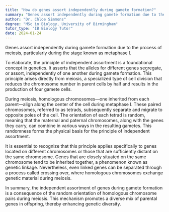 ```yaml
---
title: "How do genes assort independently during gamete formation?"
summary: "Genes assort independently during gamete formation due to the process of meiosis, specifically during metaphase I."
author: "Dr. Chloe Simmons"
degree: "MSc in Biology, University of Birmingham"
tutor_type: "IB Biology Tutor"
date: 2024-01-24
---
```


Genes assort independently during gamete formation due to the process of meiosis, particularly during the stage known as metaphase I.

To elaborate, the principle of independent assortment is a foundational concept in genetics. It asserts that the alleles for different genes segregate, or assort, independently of one another during gamete formation. This principle arises directly from meiosis, a specialized type of cell division that reduces the chromosome number in parent cells by half and results in the production of four gamete cells.

During meiosis, homologous chromosomes—one inherited from each parent—align along the center of the cell during metaphase I. These paired chromosomes, referred to as tetrads, subsequently separate and migrate to opposite poles of the cell. The orientation of each tetrad is random, meaning that the maternal and paternal chromosomes, along with the genes they carry, can combine in various ways in the resulting gametes. This randomness forms the physical basis for the principle of independent assortment.

It is essential to recognize that this principle applies specifically to genes located on different chromosomes or those that are sufficiently distant on the same chromosome. Genes that are closely situated on the same chromosome tend to be inherited together, a phenomenon known as genetic linkage. Nevertheless, even linked genes can be separated through a process called crossing over, where homologous chromosomes exchange genetic material during meiosis.

In summary, the independent assortment of genes during gamete formation is a consequence of the random orientation of homologous chromosome pairs during meiosis. This mechanism promotes a diverse mix of parental genes in offspring, thereby enhancing genetic diversity.
    